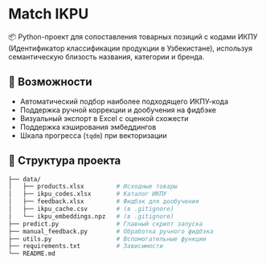 # Match IKPU

📦 Python-проект для сопоставления товарных позиций с кодами ИКПУ (Идентификатор классификации продукции в Узбекистане), используя семантическую близость названия, категории и бренда.

## 🚀 Возможности

- Автоматический подбор наиболее подходящего ИКПУ-кода
- Поддержка ручной коррекции и дообучения на фидбэке
- Визуальный экспорт в Excel с оценкой схожести
- Поддержка кэширования эмбеддингов
- Шкала прогресса (`tqdm`) при векторизации

## 📂 Структура проекта

```bash
├── data/
│   ├── products.xlsx         # Исходные товары
│   ├── ikpu_codes.xlsx       # Каталог ИКПУ
│   ├── feedback.xlsx         # Фидбэк для дообучения
│   ├── ikpu_cache.csv        # (в .gitignore)
│   └── ikpu_embeddings.npz   # (в .gitignore)
├── predict.py                # Главный скрипт запуска
├── manual_feedback.py        # Обработка ручного фидбэка
├── utils.py                  # Вспомогательные функции
├── requirements.txt          # Зависимости
└── README.md
